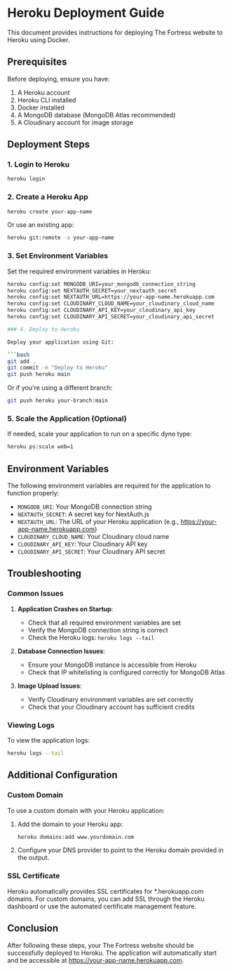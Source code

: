 # Heroku Deployment Guide

This document provides instructions for deploying The Fortress website to Heroku using Docker.

## Prerequisites

Before deploying, ensure you have:

1. A Heroku account
2. Heroku CLI installed
3. Docker installed
4. A MongoDB database (MongoDB Atlas recommended)
5. A Cloudinary account for image storage

## Deployment Steps

### 1. Login to Heroku

```bash
heroku login
```

### 2. Create a Heroku App

```bash
heroku create your-app-name
```

Or use an existing app:

```bash
heroku git:remote -a your-app-name
```

### 3. Set Environment Variables

Set the required environment variables in Heroku:

```bash
heroku config:set MONGODB_URI=your_mongodb_connection_string
heroku config:set NEXTAUTH_SECRET=your_nextauth_secret
heroku config:set NEXTAUTH_URL=https://your-app-name.herokuapp.com
heroku config:set CLOUDINARY_CLOUD_NAME=your_cloudinary_cloud_name
heroku config:set CLOUDINARY_API_KEY=your_cloudinary_api_key
heroku config:set CLOUDINARY_API_SECRET=your_cloudinary_api_secret

### 4. Deploy to Heroku

Deploy your application using Git:

```bash
git add .
git commit -m "Deploy to Heroku"
git push heroku main
```

Or if you're using a different branch:

```bash
git push heroku your-branch:main
```

### 5. Scale the Application (Optional)

If needed, scale your application to run on a specific dyno type:

```bash
heroku ps:scale web=1
```

## Environment Variables

The following environment variables are required for the application to function properly:

- `MONGODB_URI`: Your MongoDB connection string
- `NEXTAUTH_SECRET`: A secret key for NextAuth.js
- `NEXTAUTH_URL`: The URL of your Heroku application (e.g., https://your-app-name.herokuapp.com)
- `CLOUDINARY_CLOUD_NAME`: Your Cloudinary cloud name
- `CLOUDINARY_API_KEY`: Your Cloudinary API key
- `CLOUDINARY_API_SECRET`: Your Cloudinary API secret

## Troubleshooting

### Common Issues

1. **Application Crashes on Startup**:
   - Check that all required environment variables are set
   - Verify the MongoDB connection string is correct
   - Check the Heroku logs: `heroku logs --tail`

2. **Database Connection Issues**:
   - Ensure your MongoDB instance is accessible from Heroku
   - Check that IP whitelisting is configured correctly for MongoDB Atlas

3. **Image Upload Issues**:
   - Verify Cloudinary environment variables are set correctly
   - Check that your Cloudinary account has sufficient credits

### Viewing Logs

To view the application logs:

```bash
heroku logs --tail
```

## Additional Configuration

### Custom Domain

To use a custom domain with your Heroku application:

1. Add the domain to your Heroku app:
   ```bash
   heroku domains:add www.yourdomain.com
   ```

2. Configure your DNS provider to point to the Heroku domain provided in the output.

### SSL Certificate

Heroku automatically provides SSL certificates for *.herokuapp.com domains. For custom domains, you can add SSL through the Heroku dashboard or use the automated certificate management feature.

## Conclusion

After following these steps, your The Fortress website should be successfully deployed to Heroku. The application will automatically start and be accessible at https://your-app-name.herokuapp.com.